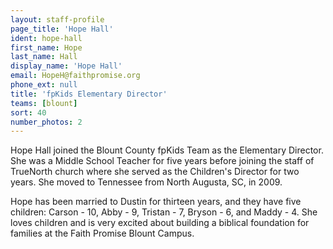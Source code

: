 ```yaml
---
layout: staff-profile
page_title: 'Hope Hall'
ident: hope-hall
first_name: Hope
last_name: Hall
display_name: 'Hope Hall'
email: HopeH@faithpromise.org
phone_ext: null
title: 'fpKids Elementary Director'
teams: [blount]
sort: 40
number_photos: 2
---
```


Hope Hall joined the Blount County fpKids Team as the Elementary Director. She was a Middle School Teacher for five years before joining the staff of TrueNorth church where she served as the Children's Director for two years. She moved to Tennessee from North Augusta, SC, in 2009.

Hope has been married to Dustin for thirteen years, and they have five children: Carson - 10, Abby - 9, Tristan - 7, Bryson - 6, and Maddy - 4. She loves children and is very excited about building a biblical foundation for families at the Faith Promise Blount Campus.